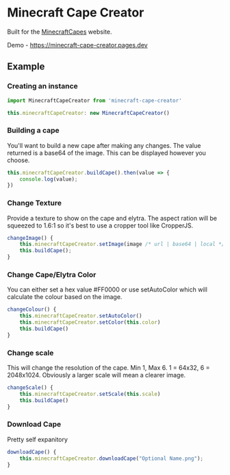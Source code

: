 # Minecraft Cape Creator

Built for the [MinecraftCapes](https://minecraftcapes.net) website.

Demo - https://minecraft-cape-creator.pages.dev

## Example
### Creating an instance
```js
import MinecraftCapeCreator from 'minecraft-cape-creator'

this.minecraftCapeCreator: new MinecraftCapeCreator()
```

### Building a cape
You'll want to build a new cape after making any changes. The value returned is a base64 of the image. This can be displayed however you choose.
```js
this.minecraftCapeCreator.buildCape().then(value => {
    console.log(value);
})
```
### Change Texture
Provide a texture to show on the cape and elytra. The aspect ration will be squeezed to 1.6:1 so it's best to use a cropper tool like CropperJS.
```js
changeImage() {
    this.minecraftCapeCreator.setImage(image /* url | base64 | local */)
    this.buildCape();
}
```
### Change Cape/Elytra Color
You can either set a hex value #FF0000 or use setAutoColor which will calculate the colour based on the image.
```js
changeColour() {
    this.minecraftCapeCreator.setAutoColor()
    this.minecraftCapeCreator.setColor(this.color)
    this.buildCape()
}
```
### Change scale
This will change the resolution of the cape. Min 1, Max 6. 1 = 64x32, 6 = 2048x1024. Obviously a larger scale will mean a clearer image.
```js
changeScale() {
    this.minecraftCapeCreator.setScale(this.scale)
    this.buildCape()
}
```
### Download Cape
Pretty self expanitory
```js
downloadCape() {
    this.minecraftCapeCreator.downloadCape("Optional Name.png");
}
```